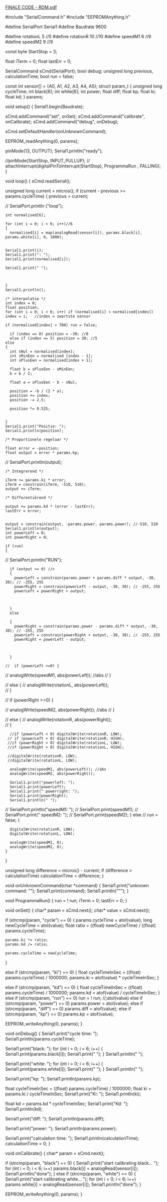 
[FINALE CODE - RDM.pdf](https://github.com/rauke-dm/Linefollower/files/12489485/FINALE.CODE.-.RDM.pdf)


#include "SerialCommand.h"
#include "EEPROMAnything.h"

#define SerialPort Serial1
#define Baudrate 9600

#define rotationL 5 //5
#define rotationR 10 //10
#define speedM1 6 //6
#define speedM2 9 //9

const byte StartStop = 3;

float iTerm = 0;
float lastErr = 0;

SerialCommand sCmd(SerialPort);
bool debug;
unsigned long previous, calculationTime;
bool run = false;

const int sensor[] = {A0, A1, A2, A3, A4, A5};
struct param_t
{
  unsigned long cycleTime;
  int black[6];
  int white[6];
  int power;
  float diff;
  float kp;
  float ki;
  float kd;
 } params;

void setup()
{
  Serial1.begin(Baudrate);

  sCmd.addCommand("set", onSet);
  sCmd.addCommand("calibrate", onCalibrate);
  sCmd.addCommand("debug", onDebug);

  sCmd.setDefaultHandler(onUnknownCommand);

  EEPROM_readAnything(0, params);

  pinMode(13, OUTPUT);
  Serial1.println("ready");

  //pinMode(StartStop, INPUT_PULLUP);
 // attachInterrupt(digitalPinToInterrupt(StartStop), ProgrammaRun , FALLING);
}

void loop()
{
  sCmd.readSerial();

  unsigned long current = micros();
  if (current - previous >= params.cycleTime)
  {
    previous = current;

//    SerialPort.println ("loop");
    
    int normalised[6];

    for (int i = 0; i < 6; i++)//6
    {
      normalised[i] = map(analogRead(sensor[i]), params.black[i], params.white[i], 0, 1000);


    Serial1.print(i);
    Serial1.print(": ");  
    Serial1.print(normalised[i]);
    
    Serial1.print(" ");
    
     
    
    }
    Serial1.println();

    /* interpolatie */
    int index = 0;
    float position;
    for (int i = 0; i < 6; i++) if (normalised[i] < normalised[index]) index = i;   //index = zwartste sensor

    if (normalised[index] > 700) run = false;

      if (index == 0) position = -30; //0
      else if (index == 5) position = 30; //5
    else
    {
      int sNul = normalised[index];
      int sMinEen = normalised [index - 1];
      int sPlusEen = normalised[index + 1];

      float b = sPlusEen - sMinEen;
      b = b / 2;

      float a = sPlusEen - b - sNul;

      position = -b / (2 * a); 
      position += index;
      position -= 2.5;

      position *= 9.525;

      
    }
    Serial1.print("Positie: ");
    Serial1.println(position);

    /* Proportionele regelaar */
    
    float error = -position;
    float output = error * params.kp;
 //   SerialPort.println(output);

    /* Integrerend */

    iTerm += params.ki * error;
    iTerm = constrain(iTerm, -510, 510);
    output += iTerm;

    /* Differentiërend */

    output += params.kd * (error - lastErr);
    lastErr = error;


    output = constrain(output, -params.power, params.power); //-510, 510
    Serial1.println(output);
    int powerLeft = 0;
    int powerRight = 0;
    
    if (run)
    {
 //     SerialPort.println("RUN");
      

      if (output >= 0) //>
      {
        powerLeft = constrain(params.power + params.diff * output, -30, 30); // -255, 255
        powerRight = constrain(powerLeft - output, -30, 30); // -255, 255
        powerLeft = powerRight + output;

        
        
      }
      else

      {
        powerRight = constrain(params.power - params.diff * output, -30, 30); // -255, 255
        powerLeft = constrain(powerRight + output, -30, 30); // -255, 255
        powerRight = powerLeft - output;

       
        
      }

    //  if (powerLeft >=0) {
  
  //     analogWrite(speedM1, abs(powerLeft)); //abs
    //  }
      
   //   else {
   //    analogWrite(rotationL, abs(powerLeft));  
    //  }

   //   if (powerRight >=0) {
  
   //    analogWrite(speedM2, abs(powerRight)); //abs
   //   }
      
   //   else {
  //     analogWrite(rotationR, abs(powerRight));  
  //    }



      

      //if (powerLeft < 0) digitalWrite(rotationR, LOW);
     // if (powerLeft > 0) digitalWrite(rotationR, HIGH);
     //if (powerRight < 0) digitalWrite(rotationL, LOW);
     //if (powerRight > 0) digitalWrite(rotationL, HIGH);

     //digitalWrite(rotationR, LOW);
     //digitalWrite(rotationL, LOW);

      analogWrite(speedM1, abs(powerLeft)); //abs
      analogWrite(speedM2, abs(powerRight));
      
      Serial1.print("powerleft: ");
      Serial1.print(powerLeft);
      Serial1.print(" powerright: ");
      Serial1.print(powerRight);   
      Serial1.println(" ");   
      
//      SerialPort.println("speedM1: ");
 //     SerialPort.print(speedM1);
  //    SerialPort.print(" speedM2: ");
  //    SerialPort.print(speedM2);
    }
   else  // run = false;
    {

      digitalWrite(rotationR, LOW);
      digitalWrite(rotationL, LOW);

      analogWrite(speedM1, 0);
      analogWrite(speedM2, 0);
    }

  }

  unsigned long difference = micros() - current;
  if (difference > calculationTime) calculationTime = difference;
}

void onUnknownCommand(char *command)
{
  Serial1.print("unknown command: \"");
  Serial1.print(command);
  Serial1.println("\"");
}

void ProgrammaRun() {
  run = ! run;
  iTerm = 0;
  lastErr = 0;
}

void onSet()
{
  char* param = sCmd.next();
  char* value = sCmd.next();

  if (strcmp(param, "cycle") == 0)
  {
    params.cycleTime = atol(value);
    long newCycleTime = atol(value);
    float ratio = ((float) newCycleTime) / ((float) params.cycleTime);

    params.ki *= ratio;
    params.kd /= ratio;

    params.cycleTime = newCycleTime;

  }

  else if (strcmp(param, "ki") == 0)
  {
    float cycleTimeInSec = ((float) params.cycleTime) / 1000000;
    params.ki = atof(value) * cycleTimeInSec;
  }

  else if (strcmp(param, "kd") == 0)
  {
    float cycleTimeInSec = ((float) params.cycleTime) / 1000000;
    params.kd = atof(value) / cycleTimeInSec;
  }
  else if (strcmp(param, "run") == 0) run = ! run; //;atol(value)
  else if (strcmp(param, "power") == 0) params.power = atol(value);
  else if (strcmp(param, "diff") == 0) params.diff = atof(value);
  else if (strcmp(param, "kp") == 0) params.kp = atof(value);

  EEPROM_writeAnything(0, params);
}

void onDebug()
{
  Serial1.print("cycle time: ");
  Serial1.println(params.cycleTime);

  Serial1.print("black: ");
  for (int i = 0; i < 6; i++) {
    Serial1.print(params.black[i]);
    Serial1.print(" ");
  }
  Serial1.println(" ");

  Serial1.print("white: ");
  for (int i = 0; i < 6; i++) {
    Serial1.print(params.white[i]);
    Serial1.print(" ");
  }
  Serial1.println(" ");

  Serial1.print("kp: ");
  Serial1.println(params.kp);

  float cycleTimeInSec = ((float) params.cycleTime) / 1000000;
  float ki = params.ki / cycleTimeInSec;
  Serial1.print("Ki: ");
  Serial1.println(ki);

  float kd = params.kd * cycleTimeInSec;
  Serial1.print("Kd: ");
  Serial1.println(kd);

  Serial1.print("diff: ");
  Serial1.println(params.diff);

  Serial1.print("power: ");
  Serial1.println(params.power);

  Serial1.print("calculation time: ");
  Serial1.println(calculationTime);
  calculationTime = 0;
}


void onCalibrate()
{
  char* param = sCmd.next();

  if (strcmp(param, "black") == 0)
  {
    Serial1.print("start calibrating black... ");
    for (int i = 0; i < 6; i++) params.black[i] = analogRead(sensor[i]);
    Serial1.println("done");
  }
  else if (strcmp(param, "white") == 0)
  {
    Serial1.print("start calibrating white... ");
    for (int i = 0; i < 6; i++) params.white[i] = analogRead(sensor[i]);
    Serial1.println("done");
  }

  EEPROM_writeAnything(0, params);
}
